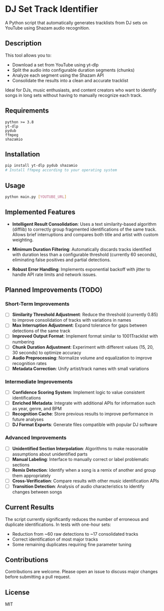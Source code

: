 # DJ Set Track Identifier

A Python script that automatically generates tracklists from DJ sets on YouTube using Shazam audio recognition.

## Description

This tool allows you to:
- Download a set from YouTube using yt-dlp
- Split the audio into configurable duration segments (chunks)
- Analyze each segment using the Shazam API
- Consolidate the results into a clean and accurate tracklist

Ideal for DJs, music enthusiasts, and content creators who want to identify songs in long sets without having to manually recognize each track.

## Requirements

```
python >= 3.8
yt-dlp
pydub
ffmpeg
shazamio
```

## Installation

```bash
pip install yt-dlp pydub shazamio
# Install ffmpeg according to your operating system
```

## Usage

```bash
python main.py [YOUTUBE_URL]
```

## Implemented Features

- **Intelligent Result Consolidation**: Uses a text similarity-based algorithm (difflib) to correctly group fragmented identifications of the same track. Allows brief interruptions and compares both title and artist with custom weighting.

- **Minimum Duration Filtering**: Automatically discards tracks identified with duration less than a configurable threshold (currently 60 seconds), eliminating false positives and partial detections.

- **Robust Error Handling**: Implements exponential backoff with jitter to handle API rate limits and network issues.

## Planned Improvements (TODO)

### Short-Term Improvements
- [ ] **Similarity Threshold Adjustment**: Reduce the threshold (currently 0.85) to improve consolidation of tracks with variations in names
- [ ] **Max Interruption Adjustment**: Expand tolerance for gaps between detections of the same track
- [ ] **Improved Output Format**: Implement format similar to 1001Tracklist with numbering
- [ ] **Chunk Duration Adjustment**: Experiment with different values (15, 20, 30 seconds) to optimize accuracy
- [ ] **Audio Preprocessing**: Normalize volume and equalization to improve recognition rates
- [ ] **Metadata Correction**: Unify artist/track names with small variations

### Intermediate Improvements
- [ ] **Confidence Scoring System**: Implement logic to value consistent identifications
- [ ] **Enriched Metadata**: Integrate with additional APIs for information such as year, genre, and BPM
- [ ] **Recognition Cache**: Store previous results to improve performance in future analyses
- [ ] **DJ Format Exports**: Generate files compatible with popular DJ software

### Advanced Improvements
- [ ] **Unidentified Section Interpolation**: Algorithms to make reasonable assumptions about unidentified parts
- [ ] **Manual Labeling**: Interface to manually correct or label problematic sections
- [ ] **Remix Detection**: Identify when a song is a remix of another and group them appropriately
- [ ] **Cross-Verification**: Compare results with other music identification APIs
- [ ] **Transition Detection**: Analysis of audio characteristics to identify changes between songs

## Current Results

The script currently significantly reduces the number of erroneous and duplicate identifications. In tests with one-hour sets:
- Reduction from ~60 raw detections to ~17 consolidated tracks
- Correct identification of most major tracks
- Some remaining duplicates requiring fine parameter tuning

## Contributions

Contributions are welcome. Please open an issue to discuss major changes before submitting a pull request.

## License

MIT 